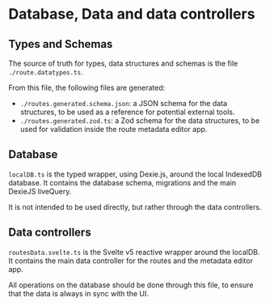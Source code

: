 # Database, Data and data controllers

## Types and Schemas

The source of truth for types, data structures and schemas is the file `./route.datatypes.ts`.

From this file, the following files are generated:

- `./routes.generated.schema.json`: a JSON schema for the data structures, to be used as a reference for potential external tools.
- `./routes.generated.zod.ts`: a Zod schema for the data structures, to be used for validation inside the route metadata editor app.

## Database

`localDB.ts` is the typed wrapper, using Dexie.js, around the local IndexedDB database. It contains the database schema, migrations and the main DexieJS liveQuery.

It is not intended to be used directly, but rather through the data controllers.

## Data controllers

`routesData.svelte.ts` is the Svelte v5 reactive wrapper around the localDB. It contains the main data controller for the routes and the metadata editor app.

All operations on the database should be done through this file, to ensure that the data is always in sync with the UI.